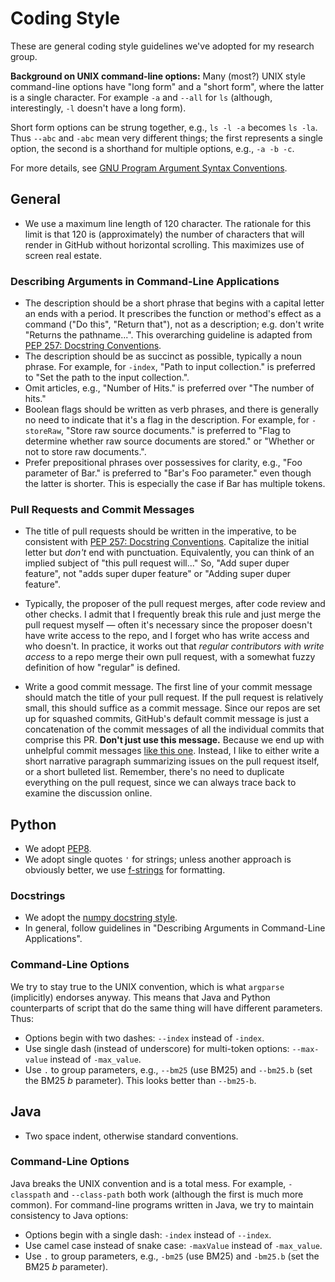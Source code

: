 # Coding Style

These are general coding style guidelines we've adopted for my research group.

**Background on UNIX command-line options:**
Many (most?) UNIX style command-line options have "long form" and a "short form", where the latter is a single character.
For example `-a` and `--all` for `ls` (although, interestingly, `-l` doesn't have a long form).

Short form options can be strung together, e.g., `ls -l -a` becomes `ls -la`.
Thus `--abc` and `-abc` mean very different things; the first represents a single option, the second is a shorthand for multiple options, e.g., `-a -b -c`.

For more details, see [GNU Program Argument Syntax Conventions](https://www.gnu.org/software/libc/manual/html_node/Argument-Syntax.html).

## General

+ We use a maximum line length of 120 character.
The rationale for this limit is that 120 is (approximately) the number of characters that will render in GitHub without horizontal scrolling.
This maximizes use of screen real estate.

### Describing Arguments in Command-Line Applications

+ The description should be a short phrase that begins with a capital letter an ends with a period. It prescribes the function or method's effect as a command ("Do this", "Return that"), not as a description; e.g. don't write "Returns the pathname...". This overarching guideline is adapted from [PEP 257: Docstring Conventions](https://www.python.org/dev/peps/pep-0257/).
+ The description should be as succinct as possible, typically a noun phrase. For example, for `-index`, "Path to input collection." is preferred to "Set the path to the input collection.".
+ Omit articles, e.g., "Number of Hits." is preferred over "The number of hits."
+ Boolean flags should be written as verb phrases, and there is generally no need to indicate that it's a flag in the description. For example, for `-storeRaw`, "Store raw source documents." is preferred to "Flag to determine whether raw source documents are stored." or "Whether or not to store raw documents.".
+ Prefer prepositional phrases over possessives for clarity, e.g., "Foo parameter of Bar." is preferred to "Bar's Foo parameter." even though the latter is shorter. This is especially the case if Bar has multiple tokens.

### Pull Requests and Commit Messages

+ The title of pull requests should be written in the imperative, to be consistent with [PEP 257: Docstring Conventions](https://www.python.org/dev/peps/pep-0257/).
Capitalize the initial letter but _don't_ end with punctuation.
Equivalently, you can think of an implied subject of "this pull request will..."
So, "Add super duper feature", not "adds super duper feature" or "Adding super duper feature".

+ Typically, the proposer of the pull request merges, after code review and other checks.
I admit that I frequently break this rule and just merge the pull request myself &mdash; often it's necessary since the proposer doesn't have write access to the repo, and I forget who has write access and who doesn't.
In practice, it works out that _regular contributors with write access_ to a repo merge their own pull request, with a somewhat fuzzy definition of how "regular" is defined.

+ Write a good commit message.
The first line of your commit message should match the title of your pull request.
If the pull request is relatively small, this should suffice as a commit message.
Since our repos are set up for squashed commits, GitHub's default commit message is just a concatenation of the commit messages of all the individual commits that comprise this PR.
**Don't just use this message.**
Because we end up with unhelpful commit messages [like this one](https://github.com/castorini/pyserini/commit/770dfdca8dacf9460ee2ac673a09d9c98eef466a).
Instead, I like to either write a short narrative paragraph summarizing issues on the pull request itself, or a short bulleted list.
Remember, there's no need to duplicate everything on the pull request, since we can always trace back to examine the discussion online.


## Python

+ We adopt [PEP8](https://pep8.org/).
+ We adopt single quotes `'` for strings; unless another approach is obviously better, we use [f-strings](https://www.python.org/dev/peps/pep-0498/) for formatting.

### Docstrings

+ We adopt the [numpy docstring style](https://numpydoc.readthedocs.io/en/latest/format.html).
+ In general, follow guidelines in "Describing Arguments in Command-Line Applications".

### Command-Line Options

We try to stay true to the UNIX convention, which is what `argparse` (implicitly) endorses anyway.
This means that Java and Python counterparts of script that do the same thing will have different parameters.
Thus:

+ Options begin with two dashes: `--index` instead of `-index`.
+ Use single dash (instead of underscore) for multi-token options: `--max-value` instead of `-max_value`.
+ Use `.` to group parameters, e.g., `--bm25` (use BM25) and `--bm25.b` (set the BM25 _b_ parameter). This looks better than `--bm25-b`.

## Java

+ Two space indent, otherwise standard conventions.

### Command-Line Options

Java breaks the UNIX convention and is a total mess.
For example, `-classpath` and `--class-path` both work (although the first is much more common).
For command-line programs written in Java, we try to maintain consistency to Java options:

+ Options begin with a single dash: `-index` instead of `--index`.
+ Use camel case instead of snake case: `-maxValue` instead of `-max_value`.
+ Use `.` to group parameters, e.g., `-bm25` (use BM25) and `-bm25.b` (set the BM25 _b_ parameter).
